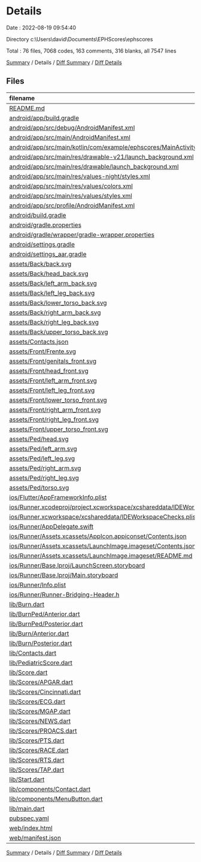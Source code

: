 # Details

Date : 2022-08-19 09:54:40

Directory c:\\Users\\david\\Documents\\EPHScores\\ephscores

Total : 76 files,  7068 codes, 163 comments, 316 blanks, all 7547 lines

[Summary](results.md) / Details / [Diff Summary](diff.md) / [Diff Details](diff-details.md)

## Files
| filename | language | code | comment | blank | total |
| :--- | :--- | ---: | ---: | ---: | ---: |
| [README.md](/README.md) | Markdown | 10 | 0 | 7 | 17 |
| [android/app/build.gradle](/android/app/build.gradle) | Groovy | 60 | 1 | 14 | 75 |
| [android/app/src/debug/AndroidManifest.xml](/android/app/src/debug/AndroidManifest.xml) | XML | 4 | 3 | 1 | 8 |
| [android/app/src/main/AndroidManifest.xml](/android/app/src/main/AndroidManifest.xml) | XML | 31 | 11 | 1 | 43 |
| [android/app/src/main/kotlin/com/example/ephscores/MainActivity.kt](/android/app/src/main/kotlin/com/example/ephscores/MainActivity.kt) | kotlin | 4 | 0 | 3 | 7 |
| [android/app/src/main/res/drawable-v21/launch_background.xml](/android/app/src/main/res/drawable-v21/launch_background.xml) | XML | 9 | 2 | 2 | 13 |
| [android/app/src/main/res/drawable/launch_background.xml](/android/app/src/main/res/drawable/launch_background.xml) | XML | 9 | 2 | 2 | 13 |
| [android/app/src/main/res/values-night/styles.xml](/android/app/src/main/res/values-night/styles.xml) | XML | 9 | 9 | 1 | 19 |
| [android/app/src/main/res/values/colors.xml](/android/app/src/main/res/values/colors.xml) | XML | 4 | 0 | 0 | 4 |
| [android/app/src/main/res/values/styles.xml](/android/app/src/main/res/values/styles.xml) | XML | 9 | 9 | 1 | 19 |
| [android/app/src/profile/AndroidManifest.xml](/android/app/src/profile/AndroidManifest.xml) | XML | 4 | 3 | 1 | 8 |
| [android/build.gradle](/android/build.gradle) | Groovy | 28 | 0 | 5 | 33 |
| [android/gradle.properties](/android/gradle.properties) | Properties | 3 | 0 | 1 | 4 |
| [android/gradle/wrapper/gradle-wrapper.properties](/android/gradle/wrapper/gradle-wrapper.properties) | Properties | 5 | 0 | 1 | 6 |
| [android/settings.gradle](/android/settings.gradle) | Groovy | 8 | 0 | 4 | 12 |
| [android/settings_aar.gradle](/android/settings_aar.gradle) | Groovy | 1 | 0 | 1 | 2 |
| [assets/Back/back.svg](/assets/Back/back.svg) | SVG | 86 | 1 | 2 | 89 |
| [assets/Back/head_back.svg](/assets/Back/head_back.svg) | SVG | 57 | 1 | 2 | 60 |
| [assets/Back/left_arm_back.svg](/assets/Back/left_arm_back.svg) | SVG | 57 | 1 | 2 | 60 |
| [assets/Back/left_leg_back.svg](/assets/Back/left_leg_back.svg) | SVG | 57 | 1 | 2 | 60 |
| [assets/Back/lower_torso_back.svg](/assets/Back/lower_torso_back.svg) | SVG | 57 | 1 | 2 | 60 |
| [assets/Back/right_arm_back.svg](/assets/Back/right_arm_back.svg) | SVG | 57 | 1 | 2 | 60 |
| [assets/Back/right_leg_back.svg](/assets/Back/right_leg_back.svg) | SVG | 57 | 1 | 2 | 60 |
| [assets/Back/upper_torso_back.svg](/assets/Back/upper_torso_back.svg) | SVG | 57 | 1 | 2 | 60 |
| [assets/Contacts.json](/assets/Contacts.json) | JSON | 134 | 0 | 0 | 134 |
| [assets/Front/Frente.svg](/assets/Front/Frente.svg) | SVG | 85 | 1 | 2 | 88 |
| [assets/Front/genitals_front.svg](/assets/Front/genitals_front.svg) | SVG | 85 | 1 | 2 | 88 |
| [assets/Front/head_front.svg](/assets/Front/head_front.svg) | SVG | 85 | 1 | 2 | 88 |
| [assets/Front/left_arm_front.svg](/assets/Front/left_arm_front.svg) | SVG | 85 | 1 | 2 | 88 |
| [assets/Front/left_leg_front.svg](/assets/Front/left_leg_front.svg) | SVG | 85 | 1 | 2 | 88 |
| [assets/Front/lower_torso_front.svg](/assets/Front/lower_torso_front.svg) | SVG | 85 | 1 | 2 | 88 |
| [assets/Front/right_arm_front.svg](/assets/Front/right_arm_front.svg) | SVG | 85 | 1 | 2 | 88 |
| [assets/Front/right_leg_front.svg](/assets/Front/right_leg_front.svg) | SVG | 85 | 1 | 2 | 88 |
| [assets/Front/upper_torso_front.svg](/assets/Front/upper_torso_front.svg) | SVG | 85 | 1 | 2 | 88 |
| [assets/Ped/head.svg](/assets/Ped/head.svg) | SVG | 85 | 1 | 2 | 88 |
| [assets/Ped/left_arm.svg](/assets/Ped/left_arm.svg) | SVG | 93 | 1 | 2 | 96 |
| [assets/Ped/left_leg.svg](/assets/Ped/left_leg.svg) | SVG | 105 | 1 | 2 | 108 |
| [assets/Ped/right_arm.svg](/assets/Ped/right_arm.svg) | SVG | 91 | 1 | 2 | 94 |
| [assets/Ped/right_leg.svg](/assets/Ped/right_leg.svg) | SVG | 105 | 1 | 2 | 108 |
| [assets/Ped/torso.svg](/assets/Ped/torso.svg) | SVG | 131 | 1 | 2 | 134 |
| [ios/Flutter/AppFrameworkInfo.plist](/ios/Flutter/AppFrameworkInfo.plist) | XML | 26 | 0 | 1 | 27 |
| [ios/Runner.xcodeproj/project.xcworkspace/xcshareddata/IDEWorkspaceChecks.plist](/ios/Runner.xcodeproj/project.xcworkspace/xcshareddata/IDEWorkspaceChecks.plist) | XML | 8 | 0 | 1 | 9 |
| [ios/Runner.xcworkspace/xcshareddata/IDEWorkspaceChecks.plist](/ios/Runner.xcworkspace/xcshareddata/IDEWorkspaceChecks.plist) | XML | 8 | 0 | 1 | 9 |
| [ios/Runner/AppDelegate.swift](/ios/Runner/AppDelegate.swift) | Swift | 12 | 0 | 2 | 14 |
| [ios/Runner/Assets.xcassets/AppIcon.appiconset/Contents.json](/ios/Runner/Assets.xcassets/AppIcon.appiconset/Contents.json) | JSON | 1 | 0 | 0 | 1 |
| [ios/Runner/Assets.xcassets/LaunchImage.imageset/Contents.json](/ios/Runner/Assets.xcassets/LaunchImage.imageset/Contents.json) | JSON | 23 | 0 | 1 | 24 |
| [ios/Runner/Assets.xcassets/LaunchImage.imageset/README.md](/ios/Runner/Assets.xcassets/LaunchImage.imageset/README.md) | Markdown | 3 | 0 | 2 | 5 |
| [ios/Runner/Base.lproj/LaunchScreen.storyboard](/ios/Runner/Base.lproj/LaunchScreen.storyboard) | XML | 36 | 1 | 1 | 38 |
| [ios/Runner/Base.lproj/Main.storyboard](/ios/Runner/Base.lproj/Main.storyboard) | XML | 25 | 1 | 1 | 27 |
| [ios/Runner/Info.plist](/ios/Runner/Info.plist) | XML | 45 | 0 | 1 | 46 |
| [ios/Runner/Runner-Bridging-Header.h](/ios/Runner/Runner-Bridging-Header.h) | C | 1 | 0 | 1 | 2 |
| [lib/Burn.dart](/lib/Burn.dart) | Dart | 197 | 3 | 8 | 208 |
| [lib/BurnPed/Anterior.dart](/lib/BurnPed/Anterior.dart) | Dart | 219 | 1 | 13 | 233 |
| [lib/BurnPed/Posterior.dart](/lib/BurnPed/Posterior.dart) | Dart | 219 | 1 | 13 | 233 |
| [lib/Burn/Anterior.dart](/lib/Burn/Anterior.dart) | Dart | 260 | 1 | 12 | 273 |
| [lib/Burn/Posterior.dart](/lib/Burn/Posterior.dart) | Dart | 239 | 1 | 13 | 253 |
| [lib/Contacts.dart](/lib/Contacts.dart) | Dart | 113 | 3 | 9 | 125 |
| [lib/PediatricScore.dart](/lib/PediatricScore.dart) | Dart | 245 | 5 | 15 | 265 |
| [lib/Score.dart](/lib/Score.dart) | Dart | 495 | 10 | 25 | 530 |
| [lib/Scores/APGAR.dart](/lib/Scores/APGAR.dart) | Dart | 198 | 1 | 5 | 204 |
| [lib/Scores/Cincinnati.dart](/lib/Scores/Cincinnati.dart) | Dart | 63 | 1 | 5 | 69 |
| [lib/Scores/ECG.dart](/lib/Scores/ECG.dart) | Dart | 150 | 1 | 5 | 156 |
| [lib/Scores/MGAP.dart](/lib/Scores/MGAP.dart) | Dart | 118 | 1 | 5 | 124 |
| [lib/Scores/NEWS.dart](/lib/Scores/NEWS.dart) | Dart | 391 | 1 | 5 | 397 |
| [lib/Scores/PROACS.dart](/lib/Scores/PROACS.dart) | Dart | 150 | 1 | 5 | 156 |
| [lib/Scores/PTS.dart](/lib/Scores/PTS.dart) | Dart | 234 | 1 | 5 | 240 |
| [lib/Scores/RACE.dart](/lib/Scores/RACE.dart) | Dart | 278 | 1 | 9 | 288 |
| [lib/Scores/RTS.dart](/lib/Scores/RTS.dart) | Dart | 106 | 1 | 5 | 112 |
| [lib/Scores/TAP.dart](/lib/Scores/TAP.dart) | Dart | 142 | 1 | 5 | 148 |
| [lib/Start.dart](/lib/Start.dart) | Dart | 526 | 3 | 10 | 539 |
| [lib/components/Contact.dart](/lib/components/Contact.dart) | Dart | 61 | 0 | 7 | 68 |
| [lib/components/MenuButton.dart](/lib/components/MenuButton.dart) | Dart | 54 | 0 | 5 | 59 |
| [lib/main.dart](/lib/main.dart) | Dart | 104 | 1 | 7 | 112 |
| [pubspec.yaml](/pubspec.yaml) | YAML | 24 | 45 | 15 | 84 |
| [web/index.html](/web/index.html) | HTML | 79 | 14 | 6 | 99 |
| [web/manifest.json](/web/manifest.json) | JSON | 23 | 0 | 1 | 24 |

[Summary](results.md) / Details / [Diff Summary](diff.md) / [Diff Details](diff-details.md)